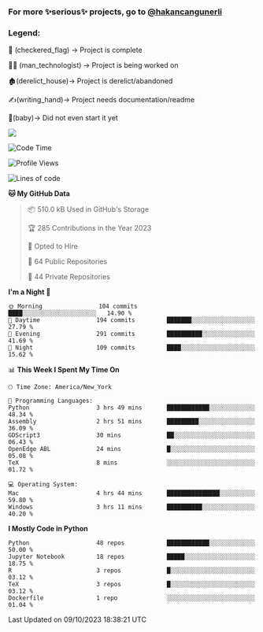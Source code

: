 ### For more ✨serious✨ projects, go to [@hakancangunerli](https://github.com/hakancangunerli)


### Legend:


🏁 (checkered_flag) -> Project is complete

👨‍💻 (man_technologist)   -> Project is being worked on

🏚️(derelict_house)-> Project is derelict/abandoned

✍️(writing_hand)-> Project needs documentation/readme

👶(baby)-> Did not even start it yet

![](https://github-readme-stats.vercel.app/api/top-langs/?username=hakancangunerli&layout=compact&hide=tex,html,shell,CSS,Ruby,Makefile,EmberScript,MATLAB,C&langs_count=6&exclude_repo=2015-csharp,gt_code,gsu_code,uga_code,uga_robotics)

<!--START_SECTION:waka-->
![Code Time](http://img.shields.io/badge/Code%20Time-545%20hrs%2017%20mins-blue)

![Profile Views](http://img.shields.io/badge/Profile%20Views-1-blue)

![Lines of code](https://img.shields.io/badge/From%20Hello%20World%20I%27ve%20Written-3.1%20million%20lines%20of%20code-blue)

**🐱 My GitHub Data** 

> 📦 510.0 kB Used in GitHub's Storage 
 > 
> 🏆 285 Contributions in the Year 2023
 > 
> 💼 Opted to Hire
 > 
> 📜 64 Public Repositories 
 > 
> 🔑 44 Private Repositories 
 > 
**I'm a Night 🦉** 

```text
🌞 Morning                104 commits         ████░░░░░░░░░░░░░░░░░░░░░   14.90 % 
🌆 Daytime                194 commits         ███████░░░░░░░░░░░░░░░░░░   27.79 % 
🌃 Evening                291 commits         ██████████░░░░░░░░░░░░░░░   41.69 % 
🌙 Night                  109 commits         ████░░░░░░░░░░░░░░░░░░░░░   15.62 % 
```


📊 **This Week I Spent My Time On** 

```text
🕑︎ Time Zone: America/New_York

💬 Programming Languages: 
Python                   3 hrs 49 mins       ████████████░░░░░░░░░░░░░   48.34 % 
Assembly                 2 hrs 51 mins       █████████░░░░░░░░░░░░░░░░   36.09 % 
GDScript3                30 mins             ██░░░░░░░░░░░░░░░░░░░░░░░   06.43 % 
OpenEdge ABL             24 mins             █░░░░░░░░░░░░░░░░░░░░░░░░   05.08 % 
TeX                      8 mins              ░░░░░░░░░░░░░░░░░░░░░░░░░   01.72 % 

💻 Operating System: 
Mac                      4 hrs 44 mins       ███████████████░░░░░░░░░░   59.80 % 
Windows                  3 hrs 11 mins       ██████████░░░░░░░░░░░░░░░   40.20 % 
```

**I Mostly Code in Python** 

```text
Python                   48 repos            ████████████░░░░░░░░░░░░░   50.00 % 
Jupyter Notebook         18 repos            █████░░░░░░░░░░░░░░░░░░░░   18.75 % 
R                        3 repos             █░░░░░░░░░░░░░░░░░░░░░░░░   03.12 % 
TeX                      3 repos             █░░░░░░░░░░░░░░░░░░░░░░░░   03.12 % 
Dockerfile               1 repo              ░░░░░░░░░░░░░░░░░░░░░░░░░   01.04 % 
```




 Last Updated on 09/10/2023 18:38:21 UTC
<!--END_SECTION:waka-->


